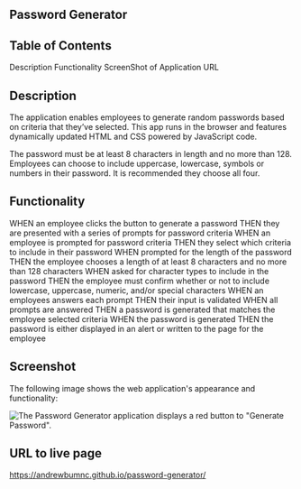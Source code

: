 ## Password Generator

## Table of Contents

Description
Functionality
ScreenShot of Application
URL


## Description

The application enables employees to generate random passwords based on criteria that they’ve selected. This app runs in the browser and features dynamically updated HTML and CSS powered by JavaScript code. 

The password must be at least 8 characters in length and no more than 128. Employees can choose to include uppercase, lowercase, symbols or numbers in their password. It is recommended they choose all four. 

## Functionality


WHEN an employee clicks the button to generate a password
THEN they are presented with a series of prompts for password criteria
WHEN an employee is prompted for password criteria
THEN they select which criteria to include in their password
WHEN prompted for the length of the password
THEN the employee chooses a length of at least 8 characters and no more than 128 characters
WHEN asked for character types to include in the password
THEN the employee must confirm whether or not to include lowercase, uppercase, numeric, and/or special characters
WHEN an employees answers each prompt
THEN their input is validated
WHEN all prompts are answered
THEN a password is generated that matches the employee selected criteria 
WHEN the password is generated
THEN the password is either displayed in an alert or written to the page for the employee


## Screenshot

The following image shows the web application's appearance and functionality:

![The Password Generator application displays a red button to "Generate Password".](./Assets/03-javascript-homework-demo.png)



## URL to live page

https://andrewbumnc.github.io/password-generator/

